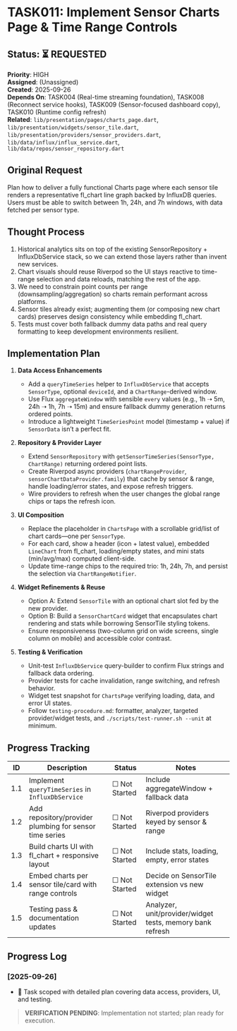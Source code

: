 # TASK011: Implement Sensor Charts Page & Time Range Controls

## Status: ⏳ REQUESTED

**Priority**: HIGH  
**Assigned**: (Unassigned)  
**Created**: 2025-09-26  
**Depends On**: TASK004 (Real-time streaming foundation), TASK008 (Reconnect service hooks), TASK009 (Sensor-focused dashboard copy), TASK010 (Runtime config refresh)  
**Related**: `lib/presentation/pages/charts_page.dart`, `lib/presentation/widgets/sensor_tile.dart`, `lib/presentation/providers/sensor_providers.dart`, `lib/data/influx/influx_service.dart`, `lib/data/repos/sensor_repository.dart`

## Original Request
Plan how to deliver a fully functional Charts page where each sensor tile renders a representative fl_chart line graph backed by InfluxDB queries. Users must be able to switch between 1h, 24h, and 7h windows, with data fetched per sensor type.

## Thought Process
1. Historical analytics sits on top of the existing SensorRepository + InfluxDbService stack, so we can extend those layers rather than invent new services.
2. Chart visuals should reuse Riverpod so the UI stays reactive to time-range selection and data reloads, matching the rest of the app.
3. We need to constrain point counts per range (downsampling/aggregation) so charts remain performant across platforms.
4. Sensor tiles already exist; augmenting them (or composing new chart cards) preserves design consistency while embedding fl_chart.
5. Tests must cover both fallback dummy data paths and real query formatting to keep development environments resilient.

## Implementation Plan
1. **Data Access Enhancements**  
   - Add a `queryTimeSeries` helper to `InfluxDbService` that accepts `SensorType`, optional `deviceId`, and a `ChartRange`-derived window.  
   - Use Flux `aggregateWindow` with sensible `every` values (e.g., 1h ➝ 5m, 24h ➝ 1h, 7h ➝ 15m) and ensure fallback dummy generation returns ordered points.  
   - Introduce a lightweight `TimeSeriesPoint` model (timestamp + value) if `SensorData` isn’t a perfect fit.

2. **Repository & Provider Layer**  
   - Extend `SensorRepository` with `getSensorTimeSeries(SensorType, ChartRange)` returning ordered point lists.  
   - Create Riverpod async providers (`chartRangeProvider`, `sensorChartDataProvider.family`) that cache by sensor & range, handle loading/error states, and expose refresh triggers.  
   - Wire providers to refresh when the user changes the global range chips or taps the refresh icon.

3. **UI Composition**  
   - Replace the placeholder in `ChartsPage` with a scrollable grid/list of chart cards—one per `SensorType`.  
   - For each card, show a header (icon + latest value), embedded `LineChart` from fl_chart, loading/empty states, and mini stats (min/avg/max) computed client-side.  
   - Update time-range chips to the required trio: 1h, 24h, 7h, and persist the selection via `ChartRangeNotifier`.

4. **Widget Refinements & Reuse**  
   - Option A: Extend `SensorTile` with an optional chart slot fed by the new provider.  
   - Option B: Build a `SensorChartCard` widget that encapsulates chart rendering and stats while borrowing SensorTile styling tokens.  
   - Ensure responsiveness (two-column grid on wide screens, single column on mobile) and accessible color contrast.

5. **Testing & Verification**  
   - Unit-test `InfluxDbService` query-builder to confirm Flux strings and fallback data ordering.  
   - Provider tests for cache invalidation, range switching, and refresh behavior.  
   - Widget test snapshot for `ChartsPage` verifying loading, data, and error UI states.  
   - Follow `testing-procedure.md`: formatter, analyzer, targeted provider/widget tests, and `./scripts/test-runner.sh --unit` at minimum.

## Progress Tracking
| ID | Description | Status | Notes |
|----|-------------|--------|-------|
| 1.1 | Implement `queryTimeSeries` in `InfluxDbService` | ☐ Not Started | Include aggregateWindow + fallback data |
| 1.2 | Add repository/provider plumbing for sensor time series | ☐ Not Started | Riverpod providers keyed by sensor & range |
| 1.3 | Build charts UI with fl_chart + responsive layout | ☐ Not Started | Include stats, loading, empty, error states |
| 1.4 | Embed charts per sensor tile/card with range controls | ☐ Not Started | Decide on SensorTile extension vs new widget |
| 1.5 | Testing pass & documentation updates | ☐ Not Started | Analyzer, unit/provider/widget tests, memory bank refresh |

## Progress Log
### [2025-09-26]
- 📝 Task scoped with detailed plan covering data access, providers, UI, and testing.

> **VERIFICATION PENDING**: Implementation not started; plan ready for execution.
